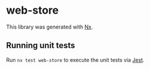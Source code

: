 # web-store

This library was generated with [Nx](https://nx.dev).

## Running unit tests

Run `nx test web-store` to execute the unit tests via [Jest](https://jestjs.io).
